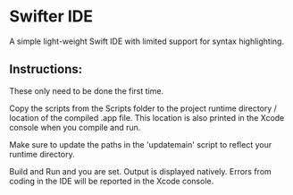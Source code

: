 # Swifter IDE

A simple light-weight Swift IDE with limited support for syntax highlighting.

## Instructions:
These only need to be done the first time.

Copy the scripts from the Scripts folder to the project runtime directory / location of the compiled .app file. This location is also printed in the Xcode console when you compile and run.

Make sure to update the paths in the 'updatemain' script to reflect your runtime directory.

Build and Run and you are set. Output is displayed natively. Errors from coding in the IDE will be reported in the Xcode console.

